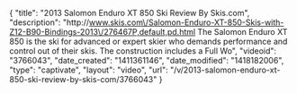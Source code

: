 {
    "title": "2013 Salomon Enduro XT 850 Ski Review By Skis.com",
    "description": "http:\/\/www.skis.com\/Salomon-Enduro-XT-850-Skis-with-Z12-B90-Bindings-2013\/276467P,default,pd.html  The Salomon Enduro XT 850 is the ski for advanced or expert skier who demands performance and control out of their skis. The construction includes a Full Wo",
    "videoid": "3766043",
    "date_created": "1411361146",
    "date_modified": "1418182006",
    "type": "captivate",
    "layout": "video",
    "url": "\/v\/2013-salomon-enduro-xt-850-ski-review-by-skis-com\/3766043"
}